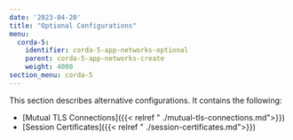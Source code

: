 ```yaml
---
date: '2023-04-20'
title: "Optional Configurations"
menu:
  corda-5:
    identifier: corda-5-app-networks-optional
    parent: corda-5-app-networks-create
    weight: 4000
section_menu: corda-5
---
```

This section describes alternative configurations. It contains the following:
* [Mutual TLS Connections]({{< relref " ./mutual-tls-connections.md">}})
* [Session Certificates]({{< relref " ./session-certificates.md">}})